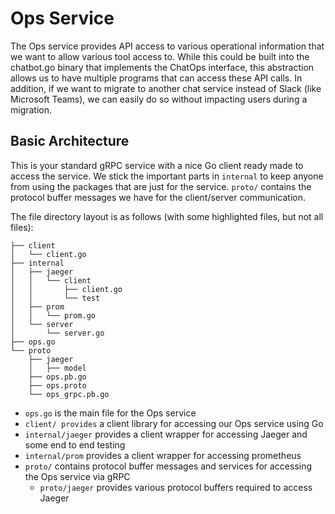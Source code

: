 # Ops Service

The Ops service provides API access to various operational information that we want to allow various tool access to. While this could be built into the chatbot.go binary that implements the ChatOps interface, this abstraction allows us to have multiple programs that can access these API calls. In addition, if we want to migrate to another chat service instead of Slack (like Microsoft Teams), we can easily do so without impacting users during a migration.

## Basic Architecture

This is your standard gRPC service with a nice Go client ready made to access the service. We stick the important parts in `internal` to keep anyone from using the packages that are just for the service. `proto/` contains the protocol buffer messages we have for the client/server communication.

The file directory layout is as follows (with some highlighted files, but not all files):

```
├── client
│   └── client.go
├── internal
│   ├── jaeger
│   │   └── client
│   │       ├── client.go
│   │       └── test
│   ├── prom
│   │   └── prom.go
│   └── server
│       └── server.go
├── ops.go
└── proto
    ├── jaeger
    │   ├── model
    ├── ops.pb.go
    ├── ops.proto
    └── ops_grpc.pb.go
```

* `ops.go` is the main file for the Ops service
* `client/ provides` a client library for accessing our Ops service using Go
* `internal/jaeger` provides a client wrapper for accessing Jaeger and some end to end testing
* `internal/prom` provides a client wrapper for accessing prometheus
* `proto/` contains protocol buffer messages and services for accessing the Ops service via gRPC
	* `proto/jaeger` provides various protocol buffers required to access Jaeger
